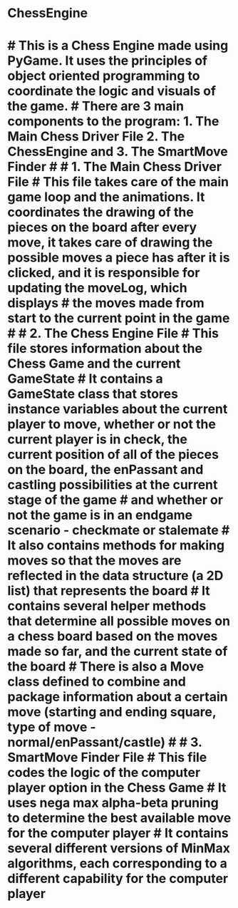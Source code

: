 <h1> ChessEngine <h1/>
# This is a Chess Engine made using PyGame. It uses the principles of object oriented programming to coordinate the logic and visuals of the game.
# There are 3 main components to the program: 1. The Main Chess Driver File 2. The ChessEngine and 3. The SmartMove Finder
#
# 1. The Main Chess Driver File
# This file takes care of the main game loop and the animations. It coordinates the drawing of the pieces on the board after every move, it takes care of drawing the possible moves a piece has after it is clicked, and it is responsible for updating the moveLog, which displays
# the moves made from start to the current point in the game
#
# 2. The Chess Engine File
# This file stores information about the Chess Game and the current GameState
# It contains a GameState class that stores instance variables about the current player to move, whether or not the current player is in check, the current position of all of the pieces on the board, the enPassant and castling possibilities at the current stage of the game
# and whether or not the game is in an endgame scenario - checkmate or stalemate
# It also contains methods for making moves so that the moves are reflected in the data structure (a 2D list) that represents the board
# It contains several helper methods that determine all possible moves on a chess board based on the moves made so far, and the current state of the board
# There is also a Move class defined to combine and package information about a certain move (starting and ending square, type of move - normal/enPassant/castle)
# 
# 3. SmartMove Finder File
# This file codes the logic of the computer player option in the Chess Game
# It uses nega max alpha-beta pruning to determine the best available move for the computer player
# It contains several different versions of MinMax algorithms, each corresponding to a different capability for the computer player

